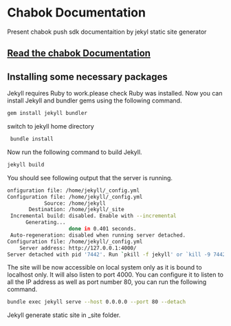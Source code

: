 # Chabok Documentation 
Present chabok push sdk documentaition by jekyl static site generator
 
## [Read the chabok Documentation](http://doc.chabok.io)

## Installing some necessary packages

Jekyll requires Ruby to work.please check Ruby was installed.
Now you can install Jekyll and bundler gems using the following command.

```bash
gem install jekyll bundler
```

switch to jekyll home directory

```bash
 bundle install
```

Now run the following command to build Jekyll.

```bash
jekyll build
```

You should see following output that the server is running.

```bash
onfiguration file: /home/jekyll/_config.yml
Configuration file: /home/jekyll/_config.yml
            Source: /home/jekyll
       Destination: /home/jekyll/_site
 Incremental build: disabled. Enable with --incremental
      Generating...
                    done in 0.401 seconds.
 Auto-regeneration: disabled when running server detached.
Configuration file: /home/jekyll/_config.yml
    Server address: http://127.0.0.1:4000/
Server detached with pid '7442'. Run `pkill -f jekyll' or `kill -9 7442' to stop the server.
```

The site will be now accessible on local system only as it is bound to localhost only. It will also listen to port 4000. You can configure it to listen to all the IP address as well as port number 80, you can run the following command.

```bash
bundle exec jekyll serve --host 0.0.0.0 --port 80 --detach
```

Jekyll generate static site in _site folder.
